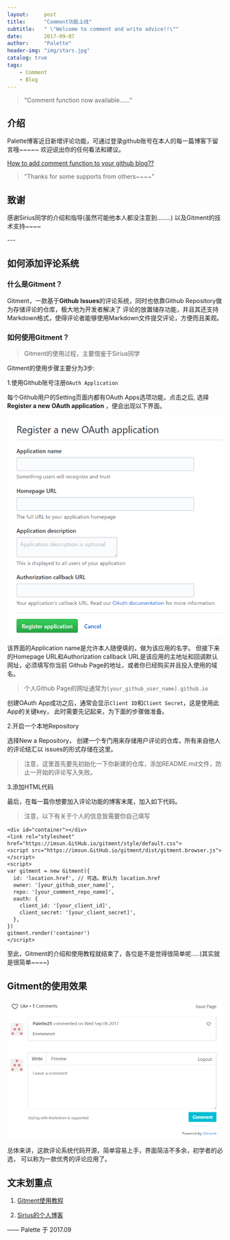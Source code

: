 ```yaml
---
layout:     post
title:      "Comment功能上线"
subtitle:   " \"Welcome to comment and write advice!!\""
date:       2017-09-07
author:     "Palette"
header-img: "img/stars.jpg"
catalog: true
tags:
    - Comment
    - Blog
---
```


> "Comment function now available......"

## 介绍

Palette博客近日新增评论功能，可通过登录github账号在本人的每一篇博客下留言哦~~~~~
欢迎说出你的任何看法和建议。

[How to add comment function to your github blog??](#how)

> "Thanks for some supports from others~~~~"

## 致谢

感谢Sirius同学的介绍和指导(虽然可能他本人都没注意到........)
以及Gitment的技术支持~~~~


<p id="how"></p>
---

## 如何添加评论系统
### 什么是Gitment？

Gitment，一款基于**Github Issues**的评论系统，同时也依靠Github Repository做为存储评论的仓库，极大地为开发者解决了
评论的放置储存功能，并且其还支持Markdown格式，使得评论者能够使用Markdown文件提交评论，方便而且美观。

### 如何使用Gitment？

> Gitment的使用过程，主要借鉴于Sirius同学

Gitment的使用步骤主要分为3步:

1.使用Github账号注册`OAuth Application`

每个Github用户的Setting页面内都有OAuth Apps选项功能，点击之后, 选择**Register a new OAuth application**
，便会出现以下界面。

<img src="img/OAuth.png">

该界面的Application name是允许本人随便填的，做为该应用的名字。
但接下来的Homepage URL和Authorization callback URL是该应用的主地址和回调默认网址，必须填写你当前
Github Page的地址，或者你已经购买并且投入使用的域名。

> 个人Github Page的网址通常为`[your_github_user_name].github.io`

创建OAuth App成功之后，通常会显示`Client ID`和`Client Secret`，这是使用此App的关键key，
此时需要先记起来，为下面的步骤做准备。

2.开启一个本地Repository

选择New a Repository， 创建一个专门用来存储用户评论的仓库，所有来自他人的评论结汇以
issues的形式存储在这里。

> 注意，这里首先要先初始化一下你新建的仓库，添加README.md文件，防止一开始的评论写入失败。

3.添加HTML代码

最后，在每一篇你想要加入评论功能的博客末尾，加入如下代码。

> 注意，以下有关于个人的信息皆需要你自己填写

```
<div id="container"></div>
<link rel="stylesheet" href="https://imsun.GitHub.io/gitment/style/default.css">
<script src="https://imsun.GitHub.io/gitment/dist/gitment.browser.js"></script>
<script>
var gitment = new Gitment({
  id: 'location.href', // 可选。默认为 location.href
  owner: '[your_github_user_name]',
  repo: '[your_comment_repo_name]',
  oauth: {
    client_id: '[your_client_id]',
    client_secret: '[your_client_secret]',
  },
})
gitment.render('container')
</script>
```

至此，Gitment的介绍和使用教程就结束了，各位是不是觉得很简单呢.....(其实就是很简单~~~~)

## Gitment的使用效果

![](../img/comment.png)

总体来讲，这款评论系统代码开源，简单容易上手，界面简洁不多余，初学者的必选，
可以称为一款优秀的评论应用了。

## 文末划重点

1. [Gitment使用教程](https://imsun.net/posts/gitment-introduction/)

2. [Sirius的个人博客](http://siriussee.info)

—— Palette 于 2017.09

<div id="container"></div>
<link rel="stylesheet" href="https://imsun.GitHub.io/gitment/style/default.css">
<script src="https://imsun.GitHub.io/gitment/dist/gitment.browser.js"></script>
<script>
const myTheme = {
  render(state, instance) {
    const container = document.createElement('div')
    container.lang = "en-US"
    container.className = 'gitment-container gitment-root-container'
    container.appendChild(instance.renderHeader(state, instance))
    container.appendChild(instance.renderEditor(state, instance))
    container.appendChild(instance.renderComments(state, instance))
    container.appendChild(instance.renderFooter(state, instance))
    return container
  },
}

var gitment = new Gitment({
  id: 'location.href', // 可选。默认为 location.href
  owner: 'Palette25',
  repo: 'Comments',
  oauth: {
    client_id: 'a1ac2783392c3eef32c1',
    client_secret: '9f0d8a41ecc382d04af9eb51007e0696cbbb646f',
  },
  theme: myTheme,
})
gitment.render('container')
</script>


